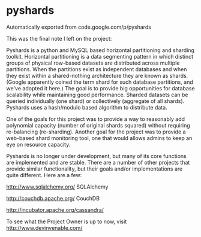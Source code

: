 # pyshards

Automatically exported from code.google.com/p/pyshards   

This was the final note I left on the project:

Pyshards is a python and MySQL based horizontal partitioning and sharding toolkit. Horizontal partitioning is a data segmenting pattern in which distinct groups of physical row-based datasets are distributed across multiple partitions. When the partitions exist as independent databases and when they exist within a shared-nothing architecture they are known as shards. (Google apparently coined the term shard for such database partitions, and we've adopted it here.) The goal is to provide big opportunities for database scalability while maintaining good performance. Sharded datasets can be queried individually (one shard) or collectively (aggregate of all shards). Pyshards uses a hash/modulo based algorithm to distribute data.

One of the goals for this project was to provide a way to reasonably add polynomial capacity (number of original shards squared) without requiring re-balancing (re-sharding). Another goal for the project was to provide a web-based shard monitoring tool, one that would allows admins to keep an eye on resource capacity.

Pyshards is no longer under development, but many of its core functions are implemented and are stable. There are a number of other projects that provide similar functionality, but their goals and/or implementations are quite different. Here are a few:

http://www.sqlalchemy.org/ SQLAlchemy

http://couchdb.apache.org/ CouchDB

http://incubator.apache.org/cassandra/

To see what the Project Owner is up to now, visit http://www.devinvenable.com/
